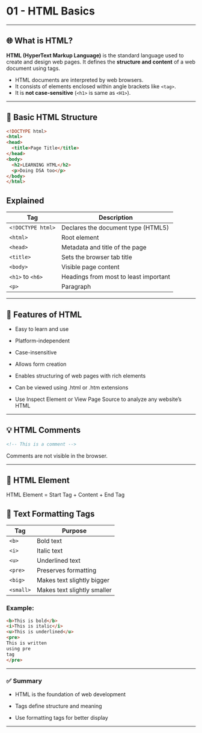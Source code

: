 # 01 - HTML Basics

---

## 🌐 What is HTML?

**HTML (HyperText Markup Language)** is the standard language used to create and design web pages. It defines the **structure and content** of a web document using tags.

- HTML documents are interpreted by web browsers.
- It consists of elements enclosed within angle brackets like `<tag>`.
- It is **not case-sensitive** (`<h1>` is same as `<H1>`).

---

## 📄 Basic HTML Structure

```html
<!DOCTYPE html>
<html>
<head>
  <title>Page Title</title>
</head>
<body>
  <h2>LEARNING HTML</h2>
  <p>Doing DSA too</p>
</body>
</html>
```
## Explained 
| Tag               | Description                           |
| ----------------- | ------------------------------------- |
| `<!DOCTYPE html>` | Declares the document type (HTML5)    |
| `<html>`          | Root element                          |
| `<head>`          | Metadata and title of the page        |
| `<title>`         | Sets the browser tab title            |
| `<body>`          | Visible page content                  |
| `<h1>` to `<h6>`  | Headings from most to least important |
| `<p>`             | Paragraph                             |

---

## 🧠 Features of HTML
- Easy to learn and use

- Platform-independent

- Case-insensitive

- Allows form creation

- Enables structuring of web pages with rich elements

- Can be viewed using .html or .htm extensions

- Use Inspect Element or View Page Source to analyze any website’s HTML

---

## 💡 HTML Comments
```html
<!-- This is a comment -->
```
Comments are not visible in the browser.

---

## 🧱 HTML Element
HTML Element = Start Tag + Content + End Tag

## 📝 Text Formatting Tags

| Tag       | Purpose                     |
| --------- | --------------------------- |
| `<b>`     | Bold text                   |
| `<i>`     | Italic text                 |
| `<u>`     | Underlined text             |
| `<pre>`   | Preserves formatting        |
| `<big>`   | Makes text slightly bigger  |
| `<small>` | Makes text slightly smaller |

### Example:
```html
<b>This is bold</b>
<i>This is italic</i>
<u>This is underlined</u>
<pre>
This is written
using pre
tag
</pre>
```
---
### ✅ Summary
- HTML is the foundation of web development

- Tags define structure and meaning

- Use formatting tags for better display


---
